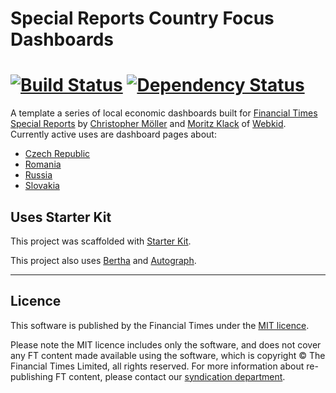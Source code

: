 
# Special Reports Country Focus Dashboards

> 

#  [![Build Status][circle-image]][circle-url] [![Dependency Status][dependencyci-image]][dependencyci-url]

A template a series of local economic dashboards built for [Financial Times Special Reports](https://www.ft.com/special-reports) by [Christopher Möller](https://twitter.com/chrtze) and [Moritz Klack](https://twitter.com/moklick) of [Webkid](https://webkid.io/). Currently active uses are dashboard pages about:

* [Czech Republic](https://ig.ft.com/special-reports/country-focus/czech-republic/)
* [Romania](https://ig.ft.com/special-reports/country-focus/romania/)
* [Russia](https://ig.ft.com/special-reports/country-focus/russia/)
* [Slovakia](https://ig.ft.com/special-reports/country-focus/slovakia/)

## Uses Starter Kit

This project was scaffolded with [Starter Kit](https://github.com/ft-interactive/starter-kit).

This project also uses [Bertha](https://github.com/ft-interactive/bertha) and [Autograph](https://github.com/ft-interactive/autograph).

---

## Licence
This software is published by the Financial Times under the [MIT licence](http://opensource.org/licenses/MIT).

Please note the MIT licence includes only the software, and does not cover any FT content made available using the software, which is copyright &copy; The Financial Times Limited, all rights reserved. For more information about re-publishing FT content, please contact our [syndication department](http://syndication.ft.com/).

<!-- badge URLs -->
[circle-url]: https://circleci.com/gh/ft-interactive/starter-kit
[circle-image]: https://circleci.com/gh/ft-interactive/starter-kit/tree/master.svg?style=shield

[dependencyci-url]: https://dependencyci.com/github/ft-interactive/starter-kit
[dependencyci-image]: https://dependencyci.com/github/ft-interactive/starter-kit/badge